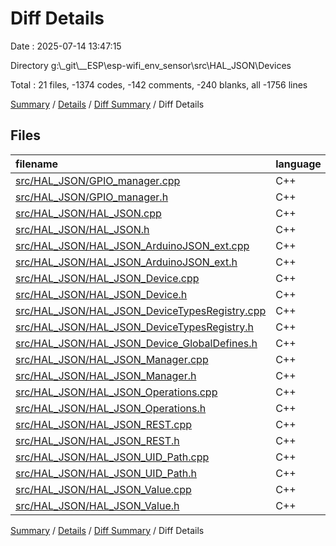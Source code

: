 # Diff Details

Date : 2025-07-14 13:47:15

Directory g:\\_git\\__ESP\\esp-wifi_env_sensor\\src\\HAL_JSON\\Devices

Total : 21 files,  -1374 codes, -142 comments, -240 blanks, all -1756 lines

[Summary](results.md) / [Details](details.md) / [Diff Summary](diff.md) / Diff Details

## Files
| filename | language | code | comment | blank | total |
| :--- | :--- | ---: | ---: | ---: | ---: |
| [src/HAL\_JSON/GPIO\_manager.cpp](/src/HAL_JSON/GPIO_manager.cpp) | C++ | -199 | -23 | -15 | -237 |
| [src/HAL\_JSON/GPIO\_manager.h](/src/HAL_JSON/GPIO_manager.h) | C++ | -52 | -20 | -10 | -82 |
| [src/HAL\_JSON/HAL\_JSON.cpp](/src/HAL_JSON/HAL_JSON.cpp) | C++ | -449 | -54 | -53 | -556 |
| [src/HAL\_JSON/HAL\_JSON.h](/src/HAL_JSON/HAL_JSON.h) | C++ | -59 | -5 | -14 | -78 |
| [src/HAL\_JSON/HAL\_JSON\_ArduinoJSON\_ext.cpp](/src/HAL_JSON/HAL_JSON_ArduinoJSON_ext.cpp) | C++ | -100 | 0 | -13 | -113 |
| [src/HAL\_JSON/HAL\_JSON\_ArduinoJSON\_ext.h](/src/HAL_JSON/HAL_JSON_ArduinoJSON_ext.h) | C++ | -25 | 0 | -9 | -34 |
| [src/HAL\_JSON/HAL\_JSON\_Device.cpp](/src/HAL_JSON/HAL_JSON_Device.cpp) | C++ | -34 | 0 | -12 | -46 |
| [src/HAL\_JSON/HAL\_JSON\_Device.h](/src/HAL_JSON/HAL_JSON_Device.h) | C++ | -60 | -4 | -14 | -78 |
| [src/HAL\_JSON/HAL\_JSON\_DeviceTypesRegistry.cpp](/src/HAL_JSON/HAL_JSON_DeviceTypesRegistry.cpp) | C++ | -29 | -2 | -9 | -40 |
| [src/HAL\_JSON/HAL\_JSON\_DeviceTypesRegistry.h](/src/HAL_JSON/HAL_JSON_DeviceTypesRegistry.h) | C++ | -22 | 0 | -8 | -30 |
| [src/HAL\_JSON/HAL\_JSON\_Device\_GlobalDefines.h](/src/HAL_JSON/HAL_JSON_Device_GlobalDefines.h) | C++ | -33 | -5 | -12 | -50 |
| [src/HAL\_JSON/HAL\_JSON\_Manager.cpp](/src/HAL_JSON/HAL_JSON_Manager.cpp) | C++ | -1 | 0 | -1 | -2 |
| [src/HAL\_JSON/HAL\_JSON\_Manager.h](/src/HAL_JSON/HAL_JSON_Manager.h) | C++ | 0 | 0 | -1 | -1 |
| [src/HAL\_JSON/HAL\_JSON\_Operations.cpp](/src/HAL_JSON/HAL_JSON_Operations.cpp) | C++ | 0 | 0 | -1 | -1 |
| [src/HAL\_JSON/HAL\_JSON\_Operations.h](/src/HAL_JSON/HAL_JSON_Operations.h) | C++ | -55 | 0 | -11 | -66 |
| [src/HAL\_JSON/HAL\_JSON\_REST.cpp](/src/HAL_JSON/HAL_JSON_REST.cpp) | C++ | -1 | 0 | -1 | -2 |
| [src/HAL\_JSON/HAL\_JSON\_REST.h](/src/HAL_JSON/HAL_JSON_REST.h) | C++ | 0 | 0 | -1 | -1 |
| [src/HAL\_JSON/HAL\_JSON\_UID\_Path.cpp](/src/HAL_JSON/HAL_JSON_UID_Path.cpp) | C++ | -109 | -5 | -12 | -126 |
| [src/HAL\_JSON/HAL\_JSON\_UID\_Path.h](/src/HAL_JSON/HAL_JSON_UID_Path.h) | C++ | -47 | -7 | -13 | -67 |
| [src/HAL\_JSON/HAL\_JSON\_Value.cpp](/src/HAL_JSON/HAL_JSON_Value.cpp) | C++ | -65 | -13 | -18 | -96 |
| [src/HAL\_JSON/HAL\_JSON\_Value.h](/src/HAL_JSON/HAL_JSON_Value.h) | C++ | -34 | -4 | -12 | -50 |

[Summary](results.md) / [Details](details.md) / [Diff Summary](diff.md) / Diff Details